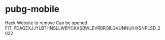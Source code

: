# pubg-mobile
Hack Website to remove
Can be opened
FIT_PDAQEXJJYLBTHNSLLWBYOKKSBWLEVRBROILGVUNNUIHXSNPLSD_2022
